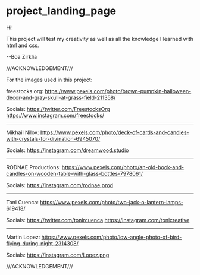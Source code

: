 # project_landing_page

Hi!

This project will test my creativity as well as all the knowledge I learned with html and css.


--Boa Zirklia





///ACKNOWLEDGEMENT///

For the images used in this project:

freestocks.org: 
https://www.pexels.com/photo/brown-pumpkin-halloween-decor-and-gray-skull-at-grass-field-211358/

Socials: 
https://twitter.com/FreestocksOrg 
https://www.instagram.com/freestocks/

-----------------------------

Mikhail Nilov: 
https://www.pexels.com/photo/deck-of-cards-and-candles-with-crystals-for-divination-6945070/

Socials:
https://instagram.com/dreamwood.studio

------------------------------

RODNAE Productions: 
https://www.pexels.com/photo/an-old-book-and-candles-on-wooden-table-with-glass-bottles-7978061/

Socials:
https://instagram.com/rodnae.prod

-------------------------------

Toni Cuenca: 
https://www.pexels.com/photo/two-jack-o-lantern-lamps-619418/

Socials:
https://twitter.com/tonircuenca
https://instagram.com/tonicreative

--------------------------------

Martin Lopez: 
https://www.pexels.com/photo/low-angle-photo-of-bird-flying-during-night-2314308/

Socials:
https://instagram.com/Lopez.png

///ACKNOWLEDGEMENT///
